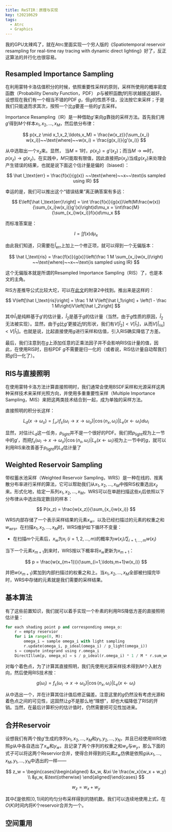```yaml
---
title: ReSTIR：原理与实现
key: t20210629
tags:
  - Atrc
  - Graphics
---
```


我的GPU太辣鸡了，就在Atrc里面实现一个穷人版的《Spatiotemporal reservoir resampling for real-time ray tracing with dynamic direct lighting》好了，反正这算法的并行化也很容易。

<!--more-->

## Resampled Importance Sampling

在利用蒙特卡洛估值积分的时候，依照重要性采样的原则，采样所使用的概率密度函数（Probability Density Function，PDF） $p$与被积函数$f$的形状越接近越好。设想现在我们有一个相当不错的PDF $g$，但$g$的性质不佳，没法按它来采样；于是我们只能退而求其次，按照一个比$g$要差一些的$g'$去采样。

Importance Resampling（IR）是一种借助$g'$来向$g$靠拢的采样方法。首先我们用$g'$得到$M$个样本$x_1, x_2, \ldots, x_M$，然后依分布律：

$$
p(x_z \mid x_1,x_2,\ldots,x_M) = \frac{w(x_z)}{\sum_{x_i} w(x_i)}~~\text{where}~~w(x_i) = \frac{g(x_i)}{g'(x_i)}
$$

从中选取出一个$x_z$来。显然， 当$M = 1$时，$p(x_z) = g'(x_z)$；而当$M \to \infty$时，$p(x_z) \to g(x_z)$。在实践中，$M$只能取有限值，因此直接把$p(x_z)$当成$g(x_z)$来处理会产生错误的结果，也就是说下面这个估计量是偏的（biased）：

$$
\hat I_\text{err} = \frac{f(x)}{g(x)} ~~\text{where}~~x~~\text{is sampled using IR}
$$

幸运的是，我们可以推出这个“错误结果”离正确答案有多远：

$$
E\left[\hat I_\text{err}\right] = \int \frac{f(x)}{g(x)}\left(M\frac{w(x)}{\sum_{x_i}w(x_i)}g'(x)\right)d\mu_x = \int\frac{M}{\sum_{x_i}w(x_i)}f(x)d\mu_x
$$

而标准答案是：

$$
I = \int f(x)d\mu_x
$$

由此我们知道，只需要在$\hat I_\text{err}$上加上一个修正项，就可以得到一个无偏版本：

$$
\hat I_\text{ris} = \frac{f(x)}{g(x)}\left(\frac 1 M \sum_{x_i}w(x_i)\right) ~~\text{where}~~x~~\text{is sampled using IR}
$$

这个无偏版本就是所谓的Resampled Importance Sampling（RIS）了，也是本文的主角。

RIS方差推导公式比较大坨，可以在[此文](https://scholarsarchive.byu.edu/cgi/viewcontent.cgi)的附录2中找到。推出来是这样的：

$$
V\left[\hat I_\text{ris}\right] = \frac 1 M V\left[\hat I_1\right] + \left(1 - \frac 1 M\right)V\left[\hat I_2\right]
$$

其中$\hat I_1$是纯粹基于$g'$的估计量，$\hat I_2$是基于$g$的估计量（当然，由于$g$性质的原因，$\hat I_2$无法被实现）。显然，由于$g$比$g'$更接近$f$的形状，我们有$V[\hat I_2] < V[\hat I_1]$，从而$V[\hat I_\text{ris}] < V[\hat I_1]$。也就是说，比起直接使用$g$进行采样和估值，引入RIS确实降低了方差。

最后，我们注意到在$g$上添加任意的正乘法因子并不会影响RIS估计量的值，因此，在使用RIS时，目标PDF $g$不需要是归一化的（或者说，RIS估计量自动帮我们把$g$归一化了）。

## RIS与直接照明

在使用蒙特卡洛方法计算直接照明时，我们通常会使用BSDF采样和光源采样这两种采样技术来采样光照方向，并使用多重重要性采样（Multiple Importance Sampling，MIS）来把这两类技术结合到一起，成为单独的采样方法。

直接照明的积分长这样：

$$
L_d(x \to \omega_o) = \int_{\mathcal S^2}f_s(\omega_i \to x \to \omega_o)|\cos\langle n_x, \omega_i\rangle|L_e(x \leftarrow \omega_i)d\omega_i
$$

显然，对估计$L_d$这一任务，$p_\text{light}$并不是一个很好的PDF。我们把$p_\text{light}$视为上一节中的$g'$，而把$f_s(\omega_i \to x \to \omega_o)|\cos\langle n_x, \omega_i\rangle|L_e(x \leftarrow \omega_i)$视为上一节中的$g$，就可以利用RIS来改善基于$p_\text{light}$的$L_d$估计量了

## Weighted Reservoir Sampling

带权蓄水池采样（Weighted Reservoir Sampling，WRS）是一种在线的、按离散分布率进行采样的算法，它可以帮助我们从$x_1, x_2, \ldots, x_M$中按RIS权重选出$x_z$来。形式化地，给定一系列$x_1, x_2, \ldots, x_M$，WRS可以在单趟扫描这些$x_i$后依照以下分布律从中选出指定数目的样本：

$$
P(x_z) = \frac{w(x_z)}{\sum_{x_i}w(x_i)}
$$

WRS内部存储了一个表示采样结果的元素$x_w$，以及已经扫描过的元素的权重之和$w_\text{wrs}$。在扫描$x_1, x_2, \ldots, x_M$时，WRS维护如下循环不变量：

* 在扫描$m$个元素后，$x_w$为$x_i~(i = 1, 2, \ldots, m)$的概率为$w(x_i)/\sum_{i=1,\ldots,m}w(x_i)$

当下一个元素$x_{m+1}$到来时，WRS按以下概率将$x_w$更新为$x_{m+1}$：

$$
p = \frac{w(x_{m+1})}{\sum_{i=1,\ldots,m+1}w(x_i)}
$$

并把$w(x_{m+1})$累加到内部扫描过的权重之和上。当$x_1, x_2, \ldots, x_M$全部被扫描完毕时，WRS中存储的元素就是我们需要的采样结果。

## 基本算法

有了这些前置知识，我们就可以着手实现一个朴素的利用RIS降低方差的直接照明估计量：

```python
for each shading point p and corresponding omega_o:
    r = empty reservior
    for i in range(0, M):
        omega_i = sample omega_i with light sampling
        r.update(omega_i, p_ideal(omega_i) / p_light(omega_i))
    s = compute integrand using r.omega_i
    DirectIllum[p, omega_o] = s / p_ideal(r.omega_i) * 1 / M * r.sum_weights
```

对每个着色点，为了计算其直接照明，我们先使用光源采样技术得到$M$个入射方向，然后使用RIS技术按：

$$
g(\omega_i) = f_s(\omega_i \to x \to \omega_o)|\cos\langle n_x, \omega_i\rangle|L_e(x \leftarrow \omega_i)
$$

从中选出一个，并在计算其估计值后修正偏差。注意这里的$g$仍然没有考虑光源和着色点之间的可见性，这固然让$g$不是那么地“理想”，却也大幅降低了RIS的开销。当然，在最后计算积分的估计值时，仍然需要把可见性加进来。

## 合并Reservoir

设想我们有两个按$g'$生成的序列$x_1, x_2, \ldots, x_M$和$y_1, y_2, \ldots, y_N$，并且已经使用WRS依照$g$从中各自选出了$x_w$和$y_w$，且记录了两个序列的权重之和$w_x$与$w_y$，那么下面的式子可以将这两个Reservior合并，使得合并得到的元素$z_w$仿佛是依照$g$从$x_1, \ldots, x_M, y_1, \ldots, y_N$中选出的一样——

$$
z_w = \begin{cases}\begin{aligned}
&x_w, &\xi \le \frac{w_x}{w_x + w_y} \\
&y_w, &\text{otherwise}
\end{aligned}\end{cases}
$$

$$
w_z = w_x + w_y
$$

其中$\xi$是依照$[0, 1)$间的均匀分布采样得到的随机数。我们可以连续地使用上式，在$O(K)$时间内将$K$个reservoir合并为一个。

## 空间重用


